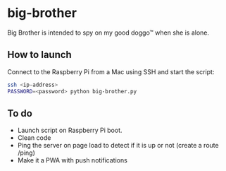 # big-brother

Big Brother is intended to spy on my good doggo™ when she is alone.

## How to launch

Connect to the Raspberry Pi from a Mac using SSH and start the script:

```sh
ssh <ip-address>
PASSWORD=<password> python big-brother.py
```

## To do

- Launch script on Raspberry Pi boot.
- Clean code
- Ping the server on page load to detect if it is up or not (create a route /ping)
- Make it a PWA with push notifications
